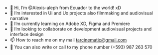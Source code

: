 - 👋 Hi, I’m @Alexis-aleph from Ecuador to the world! xD
- 👀 I’m interested in Ui and Ux projects also filmmaking and audiovisual narrative
- 🌱 I’m currently learning on Adobe XD, Figma and Premiere
- 💞️ I’m looking to collaborate on development audiovisual projects and interface design
- 📫 How to reach me on my mail tarcinematic@gmail.com 
- 📱 You can also write or call to my phone number (+593) 987 263 570

<!---
Alexis-aleph/Alexis-aleph is a ✨ special ✨ repository because its `README.md` (this file) appears on your GitHub profile.
You can click the Preview link to take a look at your changes.
--->
